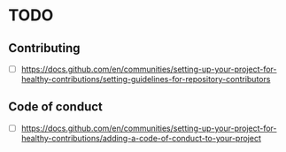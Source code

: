 # TODO

## Contributing

- [ ] <https://docs.github.com/en/communities/setting-up-your-project-for-healthy-contributions/setting-guidelines-for-repository-contributors>

## Code of conduct

- [ ] <https://docs.github.com/en/communities/setting-up-your-project-for-healthy-contributions/adding-a-code-of-conduct-to-your-project>
